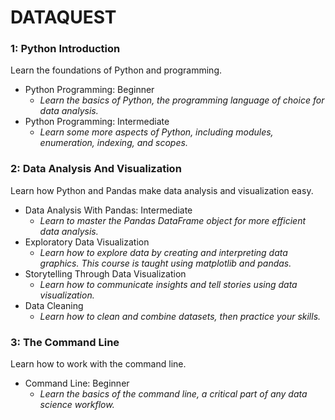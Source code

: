 # DATAQUEST

### 1: Python Introduction 
Learn the foundations of Python and programming.
* Python Programming: Beginner
  * _Learn the basics of Python, the programming language of choice for data analysis._
* Python Programming: Intermediate
  * _Learn some more aspects of Python, including modules, enumeration, indexing, and scopes._

### 2: Data Analysis And Visualization 
Learn how Python and Pandas make data analysis and visualization easy.
* Data Analysis With Pandas: Intermediate
  * _Learn to master the Pandas DataFrame object for more efficient data analysis._
* Exploratory Data Visualization
  * _Learn how to explore data by creating and interpreting data graphics. This course is taught using matplotlib and pandas._
* Storytelling Through Data Visualization
  * _Learn how to communicate insights and tell stories using data visualization._
* Data Cleaning
  * _Learn how to clean and combine datasets, then practice your skills._

### 3: The Command Line 
Learn how to work with the command line.
* Command Line: Beginner
  * _Learn the basics of the command line, a critical part of any data science workflow._
